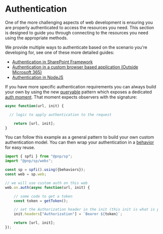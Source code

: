 # Authentication

One of the more challenging aspects of web development is ensuring you are properly authenticated to access the resources you need. This section is designed to guide you through connecting to the resources you need using the appropriate methods.

We provide multiple ways to authenticate based on the scenario you're developing for, see one of these more detailed guides:

- [Authentication in SharePoint Framework](./auth-spfx.md)
- [Authentication in a custom browser based application (Outside Microsoft 365)](./auth-browser.md)
- [Authentication in NodeJS](./auth-nodejs.md)

If you have more specific authentication requirements you can always build your own by using the new [queryable](../queryable/queryable.md) pattern which exposes a dedicated [auth moment](../queryable/queryable.md#auth). That moment expects observers with the signature:

```TypeScript
async function(url, init) {

  // logic to apply authentication to the request

    return [url, init];
}
```

You can follow this example as a general pattern to build your own custom authentication model. You can then wrap your authentication in a [behavior](../core/behaviors.md) for easy reuse.

```TypeScript
import { spfi } from "@pnp/sp";
import "@pnp/sp/webs";

const sp = spfi().using({behaviors});
const web = sp.web;

// we will use custom auth on this web
web.on.auth(async function(url, init) {

    // some code to get a token
    const token = getToken();

    // set the Authorization header in the init (this init is what is passed directly to the fetch call)
    init.headers["Authorization"] = `Bearer ${token}`;

    return [url, init];
});
```
